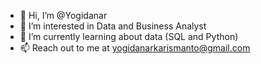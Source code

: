 - 👋 Hi, I’m @Yogidanar
- 👀 I’m interested in Data and Business Analyst
- 🌱 I’m currently learning about data (SQL and Python)
- 📫 Reach out to me at yogidanarkarismanto@gmail.com

<!---
Yogidanar/Yogidanar is a ✨ special ✨ repository because its `README.md` (this file) appears on your GitHub profile.
You can click the Preview link to take a look at your changes.
--->
